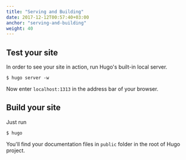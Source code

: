 ```yaml
---
title: "Serving and Building"
date: 2017-12-12T00:57:40+03:00
anchor: "serving-and-building"
weight: 40
---
```

## Test your site

In order to see your site in action, run Hugo's built-in local server. 

    $ hugo server -w

Now enter `localhost:1313` in the address bar of your browser.

## Build your site

Just run

	$ hugo

You'll find your documentation files in `public` folder in the root of Hugo project.
